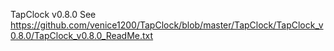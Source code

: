 TapClock v0.8.0
See https://github.com/venice1200/TapClock/blob/master/TapClock/TapClock_v0.8.0/TapClock_v0.8.0_ReadMe.txt
